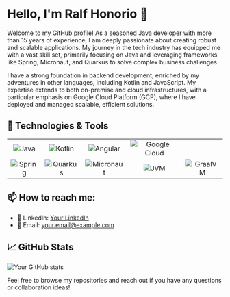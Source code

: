        
# Hello, I'm Ralf Honorio 👋

Welcome to my GitHub profile! As a seasoned Java developer with more than 15 years of experience, I am deeply passionate about creating robust and scalable applications. My journey in the tech industry has equipped me with a vast skill set, primarily focusing on Java and leveraging frameworks like Spring, Micronaut, and Quarkus to solve complex business challenges. 

I have a strong foundation in backend development, enriched by my adventures in other languages, including Kotlin and JavaScript. My expertise extends to both on-premise and cloud infrastructures, with a particular emphasis on Google Cloud Platform (GCP), where I have deployed and managed scalable, efficient solutions.

## 🔧 Technologies & Tools

<table>
  <tr>
    <td align="center">
      <img src="https://img.shields.io/badge/Java-ED8B00?style=for-the-badge&logo=openjdk&logoColor=white" alt="Java"/>
    </td>
    <td align="center">
      <img src="https://img.shields.io/badge/Kotlin-0095D5?&style=for-the-badge&logo=kotlin&logoColor=white" alt="Kotlin"/>
    </td>
    <td align="center">
      <img src="https://img.shields.io/badge/Angular-DD0031?style=for-the-badge&logo=angular&logoColor=white" alt="Angular"/>
    </td>
    <td align="center">
      <img src="https://img.shields.io/badge/Google_Cloud-4285F4?style=for-the-badge&logo=google-cloud&logoColor=white" alt="Google Cloud"/>
    </td>
  </tr>
  <tr>
    <td align="center">
      <img src="https://img.shields.io/badge/Framework-Spring-brightgreen.svg?style=flat-square&logo=spring" alt="Spring"/>
    </td>
    <td align="center">
      <img src="https://img.shields.io/badge/Framework-Quarkus-4695EB.svg?style=flat-square&logo=quarkus" alt="Quarkus"/>
    </td>
    <td align="center">
      <img src="https://img.shields.io/badge/Framework-Micronaut-blue.svg?style=flat-square&logo=micronaut" alt="Micronaut"/>
    </td>
    <td align="center">
      <img src="https://badgen.net/badge/framework/JVM/red" alt="JVM"/>
    </td>
    <td align="center">
      <img src="https://badgen.net/badge/framework/GRAALVM/orange" alt="GraalVM"/>
    </td>
  </tr>
</table>


## 📫 How to reach me:

- :briefcase: LinkedIn: [Your LinkedIn](https://linkedin.com/in/yourprofile)
- :email: Email: <your.email@example.com>

## 📈 GitHub Stats

![Your GitHub stats](https://github-readme-stats.vercel.app/api?username=yourusername&show_icons=true&theme=tokyonight)


Feel free to browse my repositories and reach out if you have any questions or collaboration ideas!
